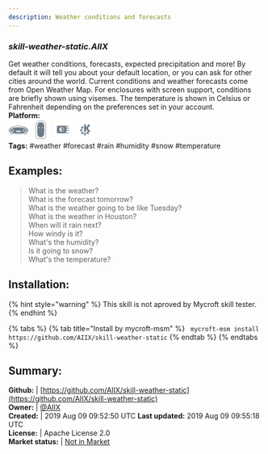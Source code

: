 ```yaml
---
description: Weather conditions and forecasts
---
```


### _skill-weather-static.AIIX_  
Get weather conditions, forecasts, expected precipitation and more!  By default it will tell
you about your default location, or you can ask for other cities around the world.
Current conditions and weather forecasts come from Open Weather Map.
For enclosures with screen support, conditions are briefly shown using visemes.
The temperature is shown in Celsius or Fahrenheit depending on the preferences set in your  account.  
**Platform:**  
 ![Mark I](../.gitbook/assets/mark-1-icon.png)  ![Mark II](../.gitbook/assets/mark-2-icon.png)  ![Picroft](../.gitbook/assets/picroft-icon.png)  ![plasmoid](../.gitbook/assets/kde.png)   
**Tags:** \#weather \#forecast \#rain \#humidity \#snow \#temperature   
## Examples:  
> What is the weather?  
> What is the forecast tomorrow?  
> What is the weather going to be like Tuesday?  
> What is the weather in Houston?  
> When will it rain next?  
> How windy is it?  
> What's the humidity?  
> Is it going to snow?  
> What's the temperature?  
  
## Installation:  
{% hint style="warning" %}
This skill is not aproved by Mycroft skill tester.
{% endhint %}
    
{% tabs %}
{% tab title="Install by mycroft-msm" %}
``` mycroft-msm install https://github.com/AIIX/skill-weather-static```
{% endtab %}
  {% endtabs %}
    
## Summary:  
**Github:** | [https://github.com/AIIX/skill-weather-static](https://github.com/AIIX/skill-weather-static)  
**Owner:** | [@AIIX](https://github.com/AIIX)  
**Created:** | 2019 Aug 09 09:52:50 UTC  **Last updated:** 2019 Aug 09 09:55:18 UTC  
**License:** | Apache License 2.0  
**Market status:** | [Not in Market](https://market.mycroft.ai/skill/)  
